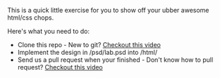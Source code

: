 This is a quick little exercise for you to show off your ubber awesome html/css chops.

Here's what you need to do:

* Clone this repo - New to git? [Checkout this video](http://css-tricks.com/video-screencasts/101-lets-suck-at-github-together/)
* Implement the design in /psd/lab.psd into /html/
* Send us a pull request when your finished - Don't know how to pull request? [Checkout this video](http://css-tricks.com/video-screencasts/117-lets-attempt-to-do-a-pull-request/)
